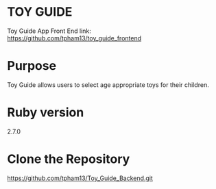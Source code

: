 # TOY GUIDE
Toy Guide App Front End link: https://github.com/tpham13/toy_guide_frontend

# Purpose

Toy Guide allows users to select age appropriate toys for their children. 


# Ruby version
2.7.0

# Clone the Repository

https://github.com/tpham13/Toy_Guide_Backend.git


